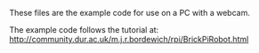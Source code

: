 These files are the example code for use on a PC with a webcam.

The example code follows the tutorial at: http://community.dur.ac.uk/m.j.r.bordewich/rpi/BrickPiRobot.html
